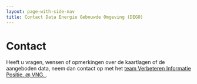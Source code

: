 ```yaml
---
layout: page-with-side-nav
title: Contact Data Energie Gebouwde Omgeving (DEGO)
---
```


# Contact

Heeft u vragen, wensen of opmerkingen over de kaartlagen of de aangeboden data, neem dan contact op met het <a href="mailto:vip@vng.nl"> team Verbeteren Informatie Positie. @ VNG. </a>.
